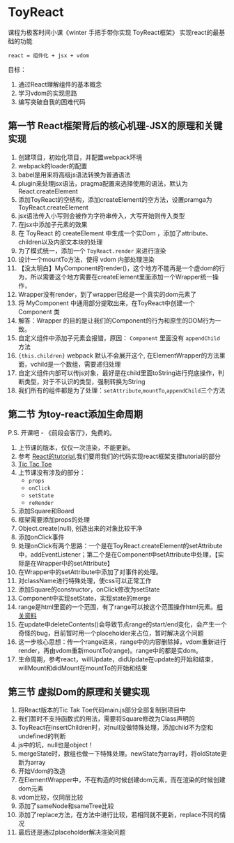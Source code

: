 # ToyReact

课程为极客时间小课《winter 手把手带你实现 ToyReact框架》
实现react的最基础的功能
```
react = 组件化 + jsx + vdom
```

目标：
1. 通过React理解组件的基本概念
2. 学习vdom的实现思路
3. 编写突破自我的困难代码

## 第一节 React框架背后的核心机理-JSX的原理和关键实现

1. 创建项目，初始化项目，并配置webpack环境
2. webpack的loader的配置
3. babel是用来将高级js语法转换为普通语法
4. plugin来处理jsx语法，pragma配置来选择使用的语法，默认为React.createElement
5. 添加ToyReact的空结构，添加createElement的空方法，设置pramga为 ToyReact.createElement
6. jsx语法传入小写则会被作为字符串传入，大写开始则传入类型
7. 在jsx中添加子元素的效果
8. 在 ToyReact 的 createElement 中生成一个实Dom ，添加了attribute、children以及内部文本块的处理
9. 为了模式统一，添加一个 ``ToyReact.render`` 来进行渲染
10. 设计一个mountTo方法，使得 vdom 内部处理渲染
11. 【没太明白】MyComponent的render()，这个地方不能再是一个虚dom的行为，所以需要这个地方需要在createElement里面添加一个Wrapper统一操作，
12. Wrapper没有render，到了wrapper已经是一个真实的dom元素了
13. 将 MyComponent 中通用部分提取出来，在ToyReact中创建一个 Component 类
14. 解答：Wrapper 的目的是让我们的Component的行为和原生的DOM行为一致。
15. 自定义组件中添加子元素会报错，原因： ``Component`` 里面没有 ``appendChild`` 方法
16. ``{this.children}`` webpack 默认不会展开这个, 在ElementWrapper的方法里面，vchild是一个数组，需要递归处理
17. 自定义组件内部可以传js对象，最好是在child里面toString进行兜底操作，判断类型，对于不认识的类型，强制转换为String
18. 我们所有的组件都是为了处理：``setAttribute``,``mountTo``,``appendChild``三个方法

## 第二节 为toy-react添加生命周期

P.S. 开课吧 - 《前段会客厅》，免费的。

1. 上节课的版本，仅仅一次渲染，不能更新。
2. 参考 [React的tutorial](https://reactjs.org/tutorial/tutorial.html),我们要用我们的代码实现react框架支撑tutorial的部分
3. [Tic Tac Toe](https://codepen.io/gaearon/pen/gWWZgR?editors=0010)
4. 上节课没有涉及的部分：
    - ``props``
    - ``onClick``
    - ``setState``
    - ``reRender``
5. 添加Square和Board
6. 框架需要添加props的处理
7. Object.create(null), 创造出来的对象比较干净
8. 添加onClick事件
9. 处理onClick有两个思路：一个是在ToyReact.createElement的setAttribute中，addEventListener；第二个是在Component中setAttribute中处理，【实际是在Wrapper中的setAttribute】
10. 在Wrapper中的setAttribute中添加了对事件的处理。
11. 对className进行特殊处理，使css可以正常工作
12. 添加Square的constructor，onClick修改为setState
13. Component中实现setState，实现state的merge
14. range是html里面的一个范围，有了range可以按这个范围操作html元素。[相关资料](https://www.jianshu.com/p/ad2f818cc3b0)
15. 在update中deleteContents()会导致节点range的start/end变化，会产生一个奇怪的bug，目前暂时用一个placeholder来占位，暂时解决这个问题
16. 这一步核心思想：传一个range进来，range中的内容删除掉，vdom重新进行render，再由vdom重新mountTo(range)。range中的都是实dom。
17. 生命周期，参考react，willUpdate，didUpdate在update的开始和结束，willMount和didMount在mountTo的开始和结束


## 第三节 虚拟Dom的原理和关键实现

1. 将React版本的Tic Tak Toe代码main.js部分全部复制到项目中
2. 我们暂时不支持函数式的用法，需要将Square修改为Class声明的
3. ToyReact在insertChildren时，对null没做特殊处理，添加child不为空和undefined的判断
4. js中的坑，null也是object！
5. mergeState时，数组也做一下特殊处理。newState为array时，将oldState更新为array
6. 开始Vdom的改造
7. 在ElementWrapper中，不在构造的时候创建dom元素，而在渲染的时候创建dom元素
8. vdom比较，仅同层比较
9. 添加了sameNode和sameTree比较
10. 添加了replace方法，在方法中进行比较，若相同就不更新，replace不同的情况
11. 最后还是通过placeholder解决渲染问题